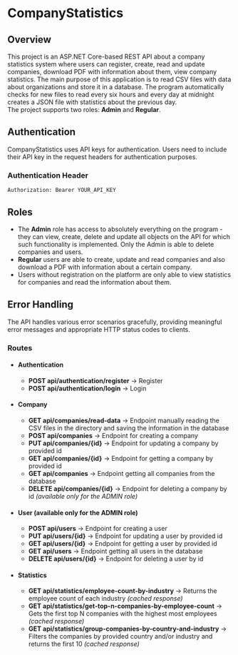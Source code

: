 # CompanyStatistics  

## Overview
This project is an ASP.NET Core-based REST API about a company statistics system where users can register, create, read and update companies, download PDF with information about them, view company statistics. The main purpose of this application is to read CSV files with data about organizations and store it in a database. The program automatically checks for new files to read every six hours and every day at midnight creates a JSON file with statistics about the previous day.  
The project supports two roles: **Admin** and **Regular**.

## Authentication  
CompanyStatistics uses API keys for authentication. Users need to include their API key in the request headers for authentication purposes.  

### Authentication Header
```http  
Authorization: Bearer YOUR_API_KEY
```

## Roles
- The **Admin** role has access to absolutely everything on the program - they can view, create, delete and update all objects on the API for which such functionality is implemented. Only the Admin is able to delete companies and users.   
- **Regular** users are able to create, update and read companies and also download a PDF with information about a certain company.  
- Users without registration on the platform are only able to view statistics for companies and read the information about them.  

## Error Handling
The API handles various error scenarios gracefully, providing meaningful error messages and appropriate HTTP status codes to clients.

### Routes  
- #### Authentication  
    - **POST api/authentication/register** -> Register   
    - **POST api/authentication/login** -> Login  

- #### Company 
    - **GET api/companies/read-data** -> Endpoint manually reading the CSV files in the directory and saving the information in the database  
    - **POST api/companies** -> Endpoint for creating a company
    - **PUT api/companies/{id}** -> Endpoint for updating a company by provided id  
    - **GET api/companies/{id}** -> Endpoint for getting a company by provided id
    - **GET api/companies** -> Endpoint getting all companies from the database  
    - **DELETE api/companies/{id}** -> Endpoint for deleting a company by id *(available only for the ADMIN role)*  

- #### User (available only for the ADMIN role)  
    - **POST api/users** -> Endpoint for creating a user
    - **PUT api/users/{id}** -> Endpoint for updating a user by provided id  
    - **GET api/users/{id}** -> Endpoint for getting a user by provided id
    - **GET api/users** -> Endpoint getting all users in the database  
    - **DELETE api/users/{id}** -> Endpoint for deleting a user by id  

- #### Statistics   
    - **GET api/statistics/employee-count-by-industry** ->  Returns the employee count of each industry *(cached response)*  
    - **GET api/statistics/get-top-n-companies-by-employee-count** ->  Gets the first top N companies with the highest most employees *(cached response)*  
    - **GET api/statistics/group-companies-by-country-and-industry** -> Filters the companies by provided country and/or industry and returns the first 10 *(cached response)*  
